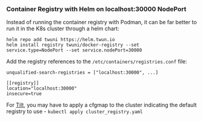 ### Container Registry with Helm on localhost:30000 NodePort
Instead of running the container registry with Podman, it can be far better to run it in the K8s cluster through a helm chart:
```
helm repo add twuni https://helm.twun.io
helm install registry twuni/docker-registry --set service.type=NodePort --set service.nodePort=30000
```

Add the registry references to the `/etc/containers/registries.conf` file:

```
unqualified-search-registries = ["localhost:30000", ...]

[[registry]]
location="localhost:30000"
insecure=true
```

For [Tilt](https://tilt.dev), you may have to apply a cfgmap to the cluster indicating the default registry to use - `kubectl apply cluster_registry.yaml`

